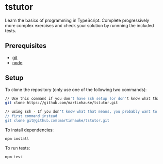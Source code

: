 # tstutor

Learn the basics of programming in TypeScript. Complete progressively more
complex exercises and check your solution by runnning the included tests.


## Prerequisites

- [git][git]
- [node][node]


## Setup

To clone the repository (only use one of the following two commands):
```bash
// Use this command if you don't have ssh setup (or don't know what that means)
git clone https://github.com/martinhauke/tstutor.git

// using ssh - If you don't know what that means, you probably want to use the
// first command instead
git clone git@github.com:martinhauke/tstutor.git
```

To install dependencies:

```bash
npm install
```

To run tests:

```bash
npm test
```

[git]: https://git-scm.com/
[node]: https://nodejs.org/
